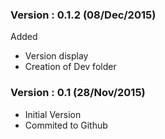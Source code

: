 ### Version : 0.1.2  (08/Dec/2015)
Added
- Version display
- Creation of Dev folder

### Version : 0.1 (28/Nov/2015)
- Initial Version
- Commited to Github
